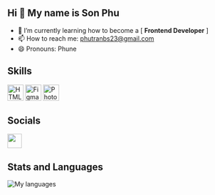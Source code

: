 Hi 👋 My name is Son Phu
----------------------------
- 🌱 I’m currently learning how to become a  [ **Frontend Developer** ]
- 📫 How to reach me: phutranbs23@gmail.com
- 😄 Pronouns: Phune

## Skills

<p align="left">
<a href="https://developer.mozilla.org/en-US/docs/Glossary/HTML5" target="_blank" rel="noreferrer"><img src="https://raw.githubusercontent.com/danielcranney/readme-generator/main/public/icons/skills/html5-colored.svg" width="36" height="36" alt="HTML5" /></a>
<a href="https://www.figma.com/" target="_blank" rel="noreferrer"><img src="https://raw.githubusercontent.com/danielcranney/readme-generator/main/public/icons/skills/figma-colored.svg" width="36" height="36" alt="Figma" /></a>
<a href="https://www.adobe.com/uk/products/photoshop.html" target="_blank" rel="noreferrer"><img src="https://raw.githubusercontent.com/danielcranney/readme-generator/main/public/icons/skills/photoshop-colored.svg" width="36" height="36" alt="Photoshop" /></a>
</p>

## Socials

<p align="left">
  <a href="https://github.com/Phune23" target="_blank" rel="noreferrer"><img src="https://raw.githubusercontent.com/danielcranney/readme-generator/main/public/icons/socials/github.svg" width="32" height="32" />     </a>
</p>

## Stats and Languages 

<img alt="My languages" src="https://github-readme-stats.vercel.app/api/top-langs/?username=Phune23&hide_progress=true&theme=tokyonight" />



